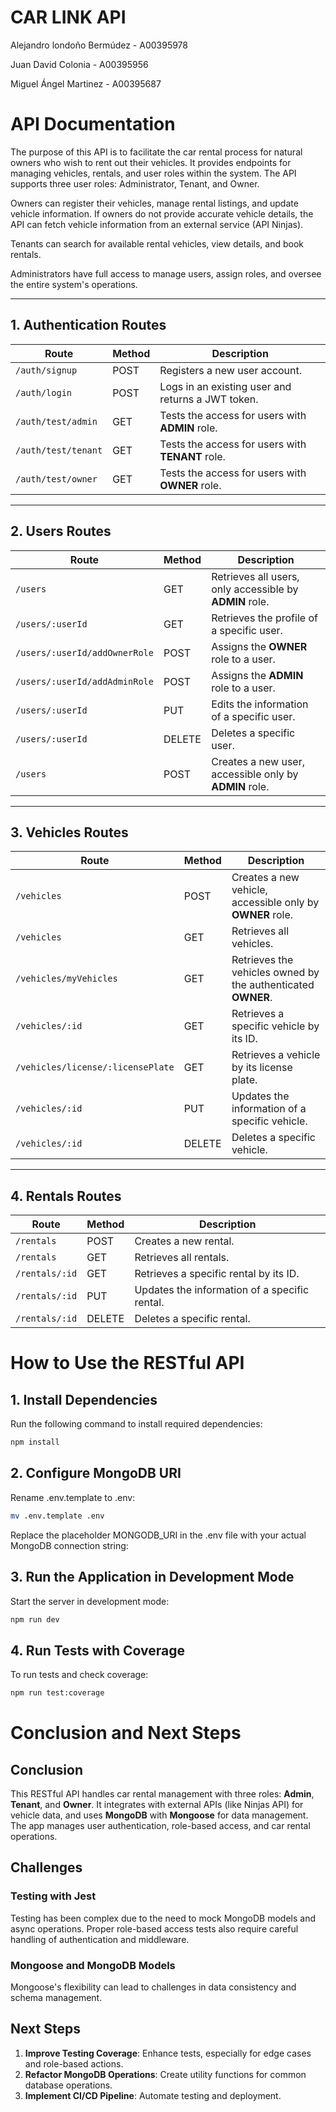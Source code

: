 # CAR LINK API

Alejandro londoño Bermúdez - A00395978

Juan David Colonia - A00395956

Miguel Ángel Martinez - A00395687


# API Documentation

The purpose of this API is to facilitate the car rental process for natural owners who wish to rent out their vehicles. It provides endpoints for managing vehicles, rentals, and user roles within the system. The API supports three user roles: Administrator, Tenant, and Owner.

Owners can register their vehicles, manage rental listings, and update vehicle information. If owners do not provide accurate vehicle details, the API can fetch vehicle information from an external service (API Ninjas).

Tenants can search for available rental vehicles, view details, and book rentals.

Administrators have full access to manage users, assign roles, and oversee the entire system's operations.

---

## 1. Authentication Routes

| **Route**                     | **Method** | **Description**                                       |
|-------------------------------|------------|-------------------------------------------------------|
| `/auth/signup`                | POST       | Registers a new user account.                         |
| `/auth/login`                 | POST       | Logs in an existing user and returns a JWT token.     |
| `/auth/test/admin`            | GET        | Tests the access for users with **ADMIN** role.       |
| `/auth/test/tenant`           | GET        | Tests the access for users with **TENANT** role.      |
| `/auth/test/owner`            | GET        | Tests the access for users with **OWNER** role.       |

---

## 2. Users Routes

| **Route**                                  | **Method** | **Description**                                                   |
|--------------------------------------------|------------|-------------------------------------------------------------------|
| `/users`                                   | GET        | Retrieves all users, only accessible by **ADMIN** role.           |
| `/users/:userId`                           | GET        | Retrieves the profile of a specific user.                         |
| `/users/:userId/addOwnerRole`              | POST       | Assigns the **OWNER** role to a user.                             |
| `/users/:userId/addAdminRole`              | POST       | Assigns the **ADMIN** role to a user.                             |
| `/users/:userId`                           | PUT        | Edits the information of a specific user.                         |
| `/users/:userId`                           | DELETE     | Deletes a specific user.                                          |
| `/users`                                   | POST       | Creates a new user, accessible only by **ADMIN** role.            |

---

## 3. Vehicles Routes

| **Route**                                  | **Method** | **Description**                                                   |
|--------------------------------------------|------------|-------------------------------------------------------------------|
| `/vehicles`                                | POST       | Creates a new vehicle, accessible only by **OWNER** role.         |
| `/vehicles`                                | GET        | Retrieves all vehicles.                                           |
| `/vehicles/myVehicles`                     | GET        | Retrieves the vehicles owned by the authenticated **OWNER**.      |
| `/vehicles/:id`                            | GET        | Retrieves a specific vehicle by its ID.                           |
| `/vehicles/license/:licensePlate`         | GET        | Retrieves a vehicle by its license plate.                         |
| `/vehicles/:id`                            | PUT        | Updates the information of a specific vehicle.                    |
| `/vehicles/:id`                            | DELETE     | Deletes a specific vehicle.                                       |

---

## 4. Rentals Routes

| **Route**                                  | **Method** | **Description**                                                   |
|--------------------------------------------|------------|-------------------------------------------------------------------|
| `/rentals`                                 | POST       | Creates a new rental.                                             |
| `/rentals`                                 | GET        | Retrieves all rentals.                                            |
| `/rentals/:id`                             | GET        | Retrieves a specific rental by its ID.                            |
| `/rentals/:id`                             | PUT        | Updates the information of a specific rental.                     |
| `/rentals/:id`                             | DELETE     | Deletes a specific rental.                                        |


# How to Use the RESTful API

## 1. Install Dependencies

Run the following command to install required dependencies:

```bash
npm install
```
## 2. Configure MongoDB URI

Rename .env.template to .env:

```bash
mv .env.template .env
```

Replace the placeholder MONGODB_URI in the .env file with your actual MongoDB connection string:

## 3. Run the Application in Development Mode

Start the server in development mode:

```bash
npm run dev
```
## 4. Run Tests with Coverage
To run tests and check coverage:

```bash
npm run test:coverage
```

# Conclusion and Next Steps

## Conclusion

This RESTful API handles car rental management with three roles: **Admin**, **Tenant**, and **Owner**. It integrates with external APIs (like Ninjas API) for vehicle data, and uses **MongoDB** with **Mongoose** for data management. The app manages user authentication, role-based access, and car rental operations.

## Challenges

### Testing with Jest
Testing has been complex due to the need to mock MongoDB models and async operations. Proper role-based access tests also require careful handling of authentication and middleware.

### Mongoose and MongoDB Models
Mongoose's flexibility can lead to challenges in data consistency and schema management.

## Next Steps

1. **Improve Testing Coverage**: Enhance tests, especially for edge cases and role-based actions.
2. **Refactor MongoDB Operations**: Create utility functions for common database operations.
3. **Implement CI/CD Pipeline**: Automate testing and deployment.